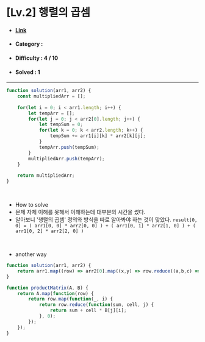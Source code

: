 # [Lv.2] 행렬의 곱셈 
* #### [Link](https://school.programmers.co.kr/learn/courses/30/lessons/12949#qna)
* #### Category : 
* #### Difficulty : 4 / 10  
* #### Solved : 1

<hr />

```js
function solution(arr1, arr2) {
    const multipliedArr = [];
    
    for(let i = 0; i < arr1.length; i++) {
        let tempArr = [];
        for(let j = 0; j < arr2[0].length; j++) {
            let tempSum = 0;
            for(let k = 0; k < arr2.length; k++) { 
                tempSum += arr1[i][k] * arr2[k][j];
            }
            tempArr.push(tempSum);
        }
        multipliedArr.push(tempArr);
    }
    
    return multipliedArr;
}
```

<br />

* How to solve
* 문제 자체 이해를 못해서 이해하는데 대부분의 시간을 썼다. 
* 알아보니 '행렬의 곱셈' 정의와 방식을 따로 알아봐야 하는 것이 맞았다. 
`result[0, 0] = ( arr1[0, 0] * arr2[0, 0] ) + ( arr1[0, 1] * arr2[1, 0] ) + ( arr1[0, 2] * arr2[2, 0] )`

<br />

* another way 
```js
function solution(arr1, arr2) {
    return arr1.map((row) => arr2[0].map((x,y) => row.reduce((a,b,c) => a + b * arr2[c][y], 0)))
}
```
```js
function productMatrix(A, B) {
    return A.map(function(row) {
        return row.map(function(_, i) {
            return row.reduce(function(sum, cell, j) {
                return sum + cell * B[j][i];
            }, 0);
        });
    });
}
```